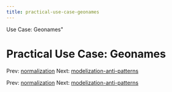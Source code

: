 ```yaml
---
title: practical-use-case-geonames
---
```


Use Case: Geonames"

# Practical Use Case: Geonames

Prev: [normalization](normalization.md) Next:
[modelization-anti-patterns](modelization-anti-patterns.md)

Prev: [normalization](normalization.md) Next:
[modelization-anti-patterns](modelization-anti-patterns.md)

